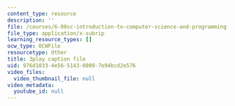 ```yaml
---
content_type: resource
description: ''
file: /courses/6-00sc-introduction-to-computer-science-and-programming-spring-2011/976d10334e56514380097e94bcd2e576_SLvTCHhu5SE.vtt
file_type: application/x-subrip
learning_resource_types: []
ocw_type: OCWFile
resourcetype: Other
title: 3play caption file
uid: 976d1033-4e56-5143-8009-7e94bcd2e576
video_files:
  video_thumbnail_file: null
video_metadata:
  youtube_id: null
---
```

